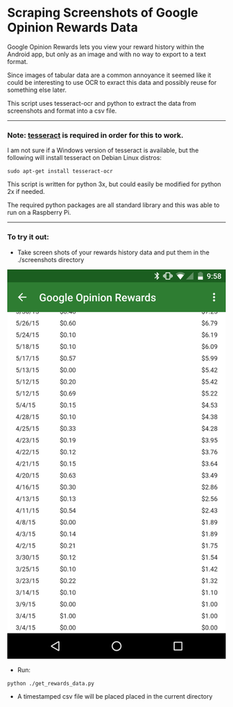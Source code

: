 # Scraping Screenshots of Google Opinion Rewards Data

Google Opinion Rewards lets you view your reward history within the Android app, but only as an image and with no way to export to a text format. 

Since images of tabular data are a common annoyance it seemed like it could be interesting to use OCR to exract this data and possibly reuse for something else later. 

This script uses tesseract-ocr and python to extract the data from screenshots and format into a csv file.

------------------------
### Note: [tesseract](https://github.com/tesseract-ocr/tesseract) is required in order for this to work.

 I am not sure if a Windows version of tesseract is available, but the following will install tesseract on Debian Linux distros:
 
 ```
 sudo apt-get install tesseract-ocr
 ```
 
 This script is written for python 3x, but could easily be modified for python 2x if needed.
 
 The required python packages are all standard library and this was able to run on a Raspberry Pi.
 
 --------------------
### To try it out:
* Take screen shots of your rewards history data and put them in the ./screenshots directory


![example screenshot](screenshots/Screenshot1.png)
* Run:
```
python ./get_rewards_data.py
```
* A timestamped csv file will be placed placed in the current directory
